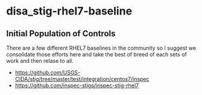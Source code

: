 # disa_stig-rhel7-baseline

## Initial Population of Controls

There are a few different RHEL7 baselines in the community so I suggest we consolidate those efforts here and take the best of breed of each sets of work and then relase to all.
  - https://github.com/USGS-CIDA/stig/tree/master/test/integration/centos7/inspec  
  - https://github.com/inspec-stigs/inspec-stig-rhel7  
